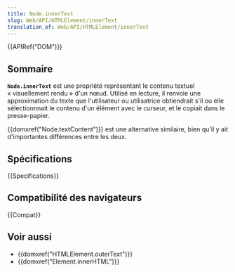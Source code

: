 ```yaml
---
title: Node.innerText
slug: Web/API/HTMLElement/innerText
translation_of: Web/API/HTMLElement/innerText
---
```


{{APIRef("DOM")}}

## Sommaire

**`Node.innerText`** est une propriété représentant le contenu textuel «&nbsp;visuellement rendu&nbsp;» d'un nœud. Utilisé en lecture, il renvoie une approximation du texte que l'utilisateur ou utilisatrice obtiendrait s'il ou elle sélectionnnait le contenu d'un élément avec le curseur, et le copiait dans le presse-papier.

{{domxref("Node.textContent")}} est une alternative similaire, bien qu'il y ait d'importantes différences entre les deux.

## Spécifications

{{Specifications}}

## Compatibilité des navigateurs

{{Compat}}

## Voir aussi

- {{domxref("HTMLElement.outerText")}}
- {{domxref("Element.innerHTML")}}
